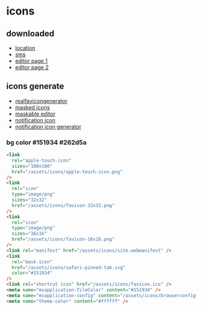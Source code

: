 # icons

## downloaded

- [location](https://icon-sets.iconify.design/fluent/location-16-filled/)
- [sms](https://icon-sets.iconify.design/fa6-solid/comment-sms/)
- [editor page 1](https://vectr.com/design/editor/aa7aee21-2c37-4ad2-a7e1-cfb183ea75c7)
- [editor page 2](https://vectr.com/design/editor/aa7aee21-2c37-4ad2-a7e1-cfb183ea75c7)

## icons generate

- [realfavicongenerator](https://realfavicongenerator.net/)
- [masked icons](https://web.dev/maskable-icon/)
- [maskable editor](https://maskable.app/)
- [notification icon](https://dev.to/gikwegbu/cordova-fcm-notification-icon-4p67)
- [notification icon generator](https://romannurik.github.io/AndroidAssetStudio/icons-notification.html#source.type=image&source.space.trim=1&source.space.pad=0&name=notification_icon)

### bg color #151934 #262d5a

```html
<link
  rel="apple-touch-icon"
  sizes="180x180"
  href="/assets/icons/apple-touch-icon.png"
/>
<link
  rel="icon"
  type="image/png"
  sizes="32x32"
  href="/assets/icons/favicon-32x32.png"
/>
<link
  rel="icon"
  type="image/png"
  sizes="16x16"
  href="/assets/icons/favicon-16x16.png"
/>
<link rel="manifest" href="/assets/icons/site.webmanifest" />
<link
  rel="mask-icon"
  href="/assets/icons/safari-pinned-tab.svg"
  color="#151934"
/>
<link rel="shortcut icon" href="/assets/icons/favicon.ico" />
<meta name="msapplication-TileColor" content="#151934" />
<meta name="msapplication-config" content="/assets/icons/browserconfig.xml" />
<meta name="theme-color" content="#ffffff" />
```
